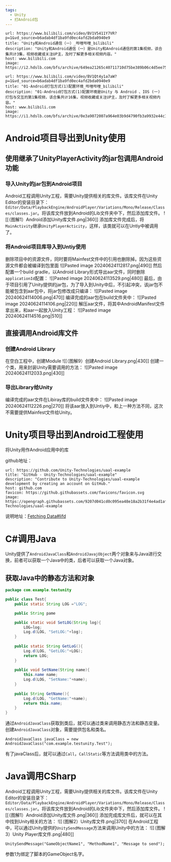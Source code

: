 ```yaml
---
tags:
  - Unity
  - 打Android包
---
```


```cardlink
url: https://www.bilibili.com/video/BV1V5411Y7VR?p=1&vd_source=b6adab4df1ba9fd0ec4afd2bda0940e9
title: "Unity和Android通信（一）_哔哩哔哩_bilibili"
description: "Unity和Android通信（一）是Unity和Android通信的第1集视频，该合集共计3集，视频收藏或关注UP主，及时了解更多相关视频内容。"
host: www.bilibili.com
image: https://i2.hdslb.com/bfs/archive/649ea21265c40711710d75be389b06c4d5ee758f.jpg@100w_100h_1c.png
```

```cardlink
url: https://www.bilibili.com/video/BV1Qt4y1a7aW?p=1&vd_source=b6adab4df1ba9fd0ec4afd2bda0940e9
title: "01-Android打包方式(1)配置环境_哔哩哔哩_bilibili"
description: "01-Android打包方式(1)配置环境是Unity 与 Android 、IOS (一) 打包与交互的第1集视频，该合集共计16集，视频收藏或关注UP主，及时了解更多相关视频内容。"
host: www.bilibili.com
image: https://i1.hdslb.com/bfs/archive/0e3a9072007a964e03b9d4790fb3a9932e44c1ae.jpg@100w_100h_1c.png
```

# Android项目导出到Unity使用

## 使用继承了UnityPlayerActivity的jar包调用Android功能

### 导入Unity的jar包到Android项目

Android工程调用Unity工程，需要Unity提供相关的库文件。该库文件在Unity Editor的安装目录下：`Editor/Data/PlaybackEngine/AndroidPlayer/Variations/Mono/Release/Classes/classes.jar`。将该库文件放到Android的Lib文件夹中下，然后添加库文件。
![[（图解1）Android添加Unity库文件.png|360]]
添加库文件完成后，将`MainActivity`继承`UnityPlayerActicity`，这样，该类就可以在Untiy中被调用了。

### 将Android项目库导入到Untiy使用

删除项目中的资源文件，同时要将Mainfest文件中的引用也删除掉。因为这些资源文件都会被编译到包里面
![[Pasted image 20240624112817.png|490]]
然后配置一个build gradle，以Android Library形式导出aar文件，同时删除`applicationId`配置：
![[Pasted image 20240624113529.png|480]]
最后，由于项目引用了Unity提供的jar包，为了导入到Unity中后，不引起冲突，该jar包不能被包含到aar包中，将jar包修改成只编译：
![[Pasted image 20240624114006.png|470]]
编译完成的aar包在build文件夹中：
![[Pasted image 20240624114106.png|220]]
解压aar文件，将其中AndroidManifest文件拿出来，和aar一起放入Unity工程：
![[Pasted image 20240624114516.png|510]]

## 直接调用Android库文件

### 创建Android Library

在空白工程中，创建Module
![[（图解9）创建Android Library.png|430]]
创建一个类，用来封装Unity需要调用的方法：
![[Pasted image 20240624112033.png|430]]

### 导出Library给Unity

编译完成的aar文件在Libiray库的build文件夹中：
![[Pasted image 20240624112226.png|270]]
将该aar放入到Untiy中，和上一种方法不同，这次不需要提供Mainfest文件给Unity。

# Unity项目导出到Android工程使用

将Unity用作Android应用中的库  

github地址：  
```cardlink
url: https://github.com/Unity-Technologies/uaal-example
title: "GitHub - Unity-Technologies/uaal-example"
description: "Contribute to Unity-Technologies/uaal-example development by creating an account on GitHub."
host: github.com
favicon: https://github.githubassets.com/favicons/favicon.svg
image: https://opengraph.githubassets.com/9207d041cd0c095ea48e18a2b31f4e4ad1af70b9f2f55bd96bb700668976f55d/Unity-Technologies/uaal-example
```

说明地址：[Fetching Data#lifd](https://forum.unity.com/threads/integration-unity-as-a-library-in-native-android-app-version-2.751712/)

# C#调用Java

Unity提供了`AndroidJavaClass`和`AndroidJavajObject`两个对象来与Java进行交换，前者可以获取一个Java中的类，后者可以获取一个Java对象。

## 获取Java中的静态方法和对象

```Java
package com.example.testunity

public class Test{
	public static String LOG ="LOG";

	public String pame

	public static void SetLOG(String log){
		LOG=log;
		Log.d(LOG, "SetLOG:"+log);
	}
	
	public static String GetLoG(){
		Log.d(LOG, "GetLOG:"+LOG);
		return LOG;
	}
	
	public void SetName(String name){
		this.name name;
		Log.d(LOG, "SetName:"+name);
	}
	
	public String GetName(){
		Log.d(LOG, "GetName:"+name);
		return this.name;
	}
}

```

通过`AndroidJavaClass`获取到类后，就可以通过类来调用静态方法和静态变量。创建`AndroidJavaClass`对象，需要提供包名和类名。

```CSharp
AndroidJavaClass javaClass = new AndroidJavaClass("com.example.testunity.Test");
```

有了javaClass后，就可以通过`Call`，`CallStatic`等方法调用类中的方法。

# Java调用CSharp

Android工程调用Unity工程，需要Unity提供相关的库文件。该库文件在Unity Editor的安装目录下：`Editor/Data/PlaybackEngine/AndroidPlayer/Variations/Mono/Release/Classes/classes.jar`。将该库文件放到Android的Lib文件夹中下，然后添加库文件。
![[（图解1）Android添加Unity库文件.png|360]]
添加完成库文件后，就可以在其中找到Unity相关的方法：
![[（图解2）Unity库文件.png|370]]
在Android工程中，可以通过Unity提供的`UnitySendMessage`方法来调用Unity中的方法：
![[（图解3）Unity Player库文件.png|480]]
```CSharp
UnitySendMessage("GameObjectName1", "MethodName1", "Message to send");
```
参数1为绑定了脚本的GameObject名字。